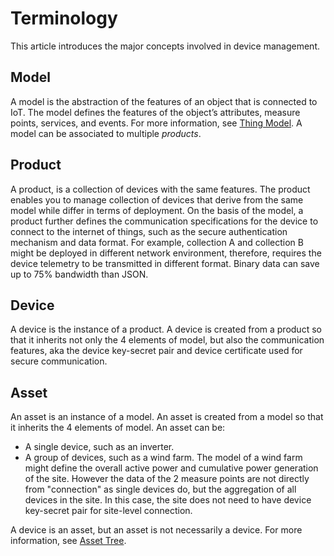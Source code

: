 # Terminology

This article introduces the major concepts involved in device management.

## Model

A model is the abstraction of the features of an object that is connected to IoT. The model defines the features of the object’s attributes, measure points, services, and events.
For more information, see [Thing Model](howto/model/model_overview). A model can be associated to multiple _products_.

## Product

A product, is a collection of devices with the same features. The product enables you to manage collection of devices that derive from the same model while differ in terms of deployment. On the basis of the model, a product further defines the communication specifications for the device to connect to the internet of things, such as the secure authentication mechanism and data format. For example, collection A and collection B might be deployed in different network environment, therefore, requires the device telemetry to be transmitted in different format. Binary data can save up to 75% bandwidth than JSON.

## Device

A device is the instance of a product. A device is created from a product so that it inherits not only the 4 elements of model, but also the communication features, aka the device key-secret pair and device certificate used for secure communication.

## Asset

An asset is an instance of a model. An asset is created from a model so that it inherits the 4 elements of model.
An asset can be:

- A single device, such as an inverter.
- A group of devices, such as a wind farm. The model of a wind farm might define the overall active power and cumulative power generation of the site. However the data of the 2 measure points are not directly from "connection" as single devices do, but the aggregation of all devices in the site. In this case, the site does not need to have device key-secret pair for site-level connection.

A device is an asset, but an asset is not necessarily a device. For more information, see [Asset Tree](howto/asset_tree/assettree_overview).
